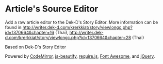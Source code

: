 # Article's Source Editor
Add a raw article editor to the Dek-D's Story Editor. More information can be found in http://writer.dek-d.com/krerkkiat/story/viewlongc.php?id=1370664&chapter=16 (Thai), http://writer.dek-d.com/krerkkiat/story/viewlongc.php?id=1370664&chapter=28 (Thai)

Based on Dek-D's Story Editor

Powered by [CodeMirror](http://codemirror.net/), [js-beautify](https://github.com/beautify-web/js-beautify), [require.js](http://requirejs.org/), [Font Awesome](http://fortawesome.github.io/Font-Awesome), and [jQuery](http://jquery.com/).
